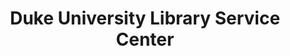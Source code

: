 ---
layout: repo
title: "Duke University Library Service Center"
id: 5143
permalink: repos/5143/
---